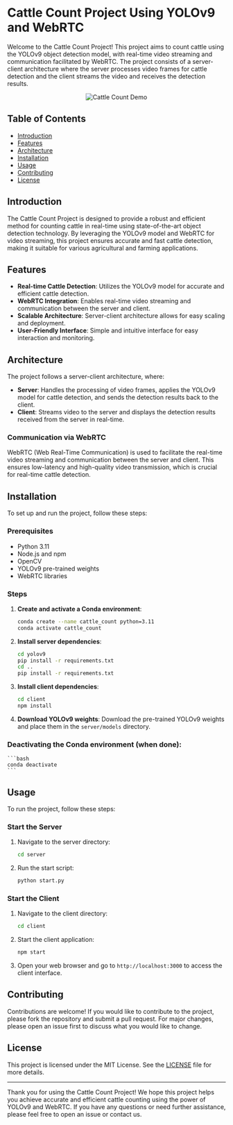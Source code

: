 
# Cattle Count Project Using YOLOv9 and WebRTC

Welcome to the Cattle Count Project! This project aims to count cattle using the YOLOv9 object detection model, with real-time video streaming and communication facilitated by WebRTC. The project consists of a server-client architecture where the server processes video frames for cattle detection and the client streams the video and receives the detection results.


<div align="center">
    <img src="video.gif" alt="Cattle Count Demo">
</div>


## Table of Contents
- [Introduction](#introduction)
- [Features](#features)
- [Architecture](#architecture)
- [Installation](#installation)
- [Usage](#usage)
- [Contributing](#contributing)
- [License](#license)

## Introduction
The Cattle Count Project is designed to provide a robust and efficient method for counting cattle in real-time using state-of-the-art object detection technology. By leveraging the YOLOv9 model and WebRTC for video streaming, this project ensures accurate and fast cattle detection, making it suitable for various agricultural and farming applications.

## Features
- **Real-time Cattle Detection**: Utilizes the YOLOv9 model for accurate and efficient cattle detection.
- **WebRTC Integration**: Enables real-time video streaming and communication between the server and client.
- **Scalable Architecture**: Server-client architecture allows for easy scaling and deployment.
- **User-Friendly Interface**: Simple and intuitive interface for easy interaction and monitoring.

## Architecture
The project follows a server-client architecture, where:
- **Server**: Handles the processing of video frames, applies the YOLOv9 model for cattle detection, and sends the detection results back to the client.
- **Client**: Streams video to the server and displays the detection results received from the server in real-time.

### Communication via WebRTC
WebRTC (Web Real-Time Communication) is used to facilitate the real-time video streaming and communication between the server and client. This ensures low-latency and high-quality video transmission, which is crucial for real-time cattle detection.

## Installation
To set up and run the project, follow these steps:

### Prerequisites
- Python 3.11
- Node.js and npm
- OpenCV
- YOLOv9 pre-trained weights
- WebRTC libraries

### Steps

1. **Create and activate a Conda environment**:
    ```bash
    conda create --name cattle_count python=3.11
    conda activate cattle_count
    ```

2. **Install server dependencies**:
    ```bash
    cd yolov9
    pip install -r requirements.txt
    cd ..
    pip install -r requirements.txt
    ```

3. **Install client dependencies**:
    ```bash
    cd client
    npm install
    ```

4. **Download YOLOv9 weights**:
    Download the pre-trained YOLOv9 weights and place them in the `server/models` directory.

### Deactivating the Conda environment (when done):
    ```bash
    conda deactivate
    ```

## Usage
To run the project, follow these steps:

### Start the Server
1. Navigate to the server directory:
    ```bash
    cd server
    ```

2. Run the start script:
    ```bash
    python start.py
    ```

### Start the Client
1. Navigate to the client directory:
    ```bash
    cd client
    ```

2. Start the client application:
    ```bash
    npm start
    ```

3. Open your web browser and go to `http://localhost:3000` to access the client interface.

## Contributing
Contributions are welcome! If you would like to contribute to the project, please fork the repository and submit a pull request. For major changes, please open an issue first to discuss what you would like to change.

## License
This project is licensed under the MIT License. See the [LICENSE](LICENSE) file for more details.

---

Thank you for using the Cattle Count Project! We hope this project helps you achieve accurate and efficient cattle counting using the power of YOLOv9 and WebRTC. If you have any questions or need further assistance, please feel free to open an issue or contact us.
